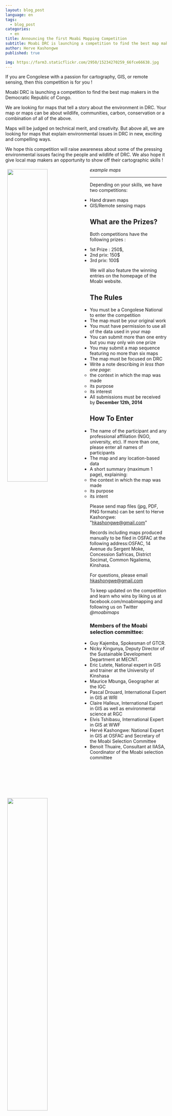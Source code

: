 ```yaml
---
layout: blog_post
language: en
tags:
  - blog_post
categories:
  - en
title: Announcing the first Moabi Mapping Competition
subtitle: Moabi DRC is launching a competition to find the best map makers in the Democratic Republic of Congo.
author: Herve Kashongwe
published: true

img: https://farm3.staticflickr.com/2950/15234270259_66fce66638.jpg
---
```

If you are Congolese with a passion for cartography, GIS, or remote sensing, then this competition is for you !

Moabi DRC is launching a competition to find the best map makers in the Democratic Republic of Congo.

We are looking for maps that tell a story about the environment in DRC.  Your map or maps can be about wildlife, communities, carbon, conservation or a combination of all of the above.

Maps will be judged on technical merit, and creativity. But above all, we are looking for maps that explain environmental issues in DRC in new, exciting and compelling ways.

We hope this competition will raise awareness about some of the pressing environmental issues facing the people and wildlife of DRC. We also hope it give local map makers an opportunity to show off their cartographic skills !

<div>
  <img src="http://2.bp.blogspot.com/_59lYK5VQ6Gs/S9kSj38Dg0I/AAAAAAAAAmI/MTgNXj8QFCI/s1600/CARPE_BaseMap_landscapes.jpg" style="float:left; width:50%; padding:6px;" />
  <img src="https://farm4.staticflickr.com/3927/15234028660_b71d21423e_o.png" style="float:left; width:50%; padding:6px;" />
  <span style="clear:both"></span>
</div>

*example maps*

***

Depending on your skills, we have two competitions:

* Hand drawn maps
* GIS/Remote sensing maps

## What are the Prizes?

Both competitions have the following prizes :

* 1st Prize : 250$,
* 2nd prix: 150$
* 3rd  prix: 100$

We will also feature the winning entries on the homepage of the Moabi website.

## The Rules

* You must be a Congolese National to enter the competition
* The map must be your original work
* You must have permission to use all of the data used in your map
* You can submit more than one entry but you may only win one prize
* You may submit a map sequence featuring no more than six maps
* The map must be focused on DRC
* Write a note describing *in less than one page*:
  * the context in which the map was made
  * its purpose
  * its interest
* All submissions must be received by **December 12th, 2014**

## How To Enter

* The name of the participant and any professional affiliation (NGO, university, etc). If more than one, please enter all names of participants
* The map and any location-based data
* A short summary (maximum 1 page), explaining:
  * the context in which the map was made
  * its purpose
  * its intent

Please send map files (jpg, PDF, PNG formats) can be sent to Herve Kashongwe: "hkashongwe@gmail.com"

Records including maps produced manually to be filed in OSFAC at the following address:OSFAC, 14 Avenue du Sergent Moke, Concession Safricas, District Socimat, Common Ngaliema, Kinshasa.

For questions, please email hkashongwe@gmail.com

To keep updated on the competition and learn who wins by liking us at facebook.com/moabimapping and following us on Twitter *@moabimaps*

### Members of the Moabi selection committee:

* Guy Kajemba, Spokesman of GTCR.
* Nicky Kingunya, Deputy Director of the Sustainable Development Department at MECNT.
* Eric Lutete, National expert in GIS and trainer at the University of Kinshasa
* Maurice Mbunga, Geographer at the IGC
* Pascal Drouard, International Expert in GIS at WRI
* Claire Halleux, International Expert in GIS as well as environmental science at RGC
* Elvis Tshibasu, International Expert in GIS at WWF
* Hervé Kashongwe: National Expert in GIS at OSFAC and Secretary of the Moabi Selection Committee
* Benoit Thuaire, Consultant at IIASA, Coordinator of the Moabi selection committee

